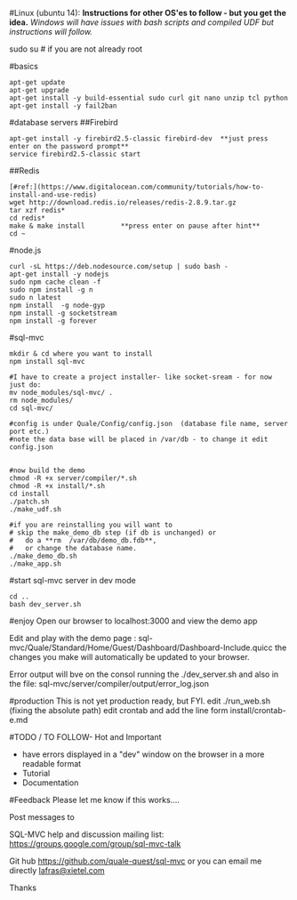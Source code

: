
#Linux (ubuntu 14):
**Instructions for other OS'es to follow - but you get the idea.**
*Windows will have issues with bash scripts and compiled UDF but instructions will follow.*

sudo su # if you are not already root       

#basics
```
apt-get update
apt-get upgrade
apt-get install -y build-essential sudo curl git nano unzip tcl python
apt-get install -y fail2ban
```

#database servers
##Firebird
```
apt-get install -y firebird2.5-classic firebird-dev  **just press enter on the password prompt**
service firebird2.5-classic start
```

##Redis
```
[#ref:](https://www.digitalocean.com/community/tutorials/how-to-install-and-use-redis)
wget http://download.redis.io/releases/redis-2.8.9.tar.gz
tar xzf redis*
cd redis*
make & make install         **press enter on pause after hint**
cd ~
```

#node.js
```
curl -sL https://deb.nodesource.com/setup | sudo bash -
apt-get install -y nodejs
sudo npm cache clean -f
sudo npm install -g n
sudo n latest
npm install  -g node-gyp
npm install -g socketstream
npm install -g forever
```

#sql-mvc
```
mkdir & cd where you want to install
npm install sql-mvc   

#I have to create a project installer- like socket-sream - for now just do:
mv node_modules/sql-mvc/ .   
rm node_modules/  
cd sql-mvc/

#config is under Quale/Config/config.json  (database file name, server port etc.)
#note the data base will be placed in /var/db - to change it edit config.json


#now build the demo
chmod -R +x server/compiler/*.sh
chmod -R +x install/*.sh
cd install
./patch.sh
./make_udf.sh

#if you are reinstalling you will want to 
# skip the make_demo_db step (if db is unchanged) or
#   do a **rm  /var/db/demo_db.fdb**, 
#   or change the database name.
./make_demo_db.sh
./make_app.sh
```

#start sql-mvc server in dev mode
```
cd ..
bash dev_server.sh
```
#enjoy
Open our browser to localhost:3000 and view the demo app

Edit and play with the demo page : sql-mvc/Quale/Standard/Home/Guest/Dashboard/Dashboard-Include.quicc
the changes you make will automatically be updated to your browser.

Error output will bve on the consol running the ./dev_server.sh
and also in the file: sql-mvc/server/compiler/output/error_log.json


#production
This is not yet production ready, but FYI.
edit  ./run_web.sh  (fixing the absolute path)
edit crontab and add the line form install/crontab-e.md



#TODO / TO FOLLOW- Hot and Important
* have errors displayed in a "dev" window on the browser in a more readable format
* Tutorial
* Documentation



#Feedback
Please let me know if this works....

Post messages to 

SQL-MVC help and discussion mailing list: https://groups.google.com/group/sql-mvc-talk

Git hub https://github.com/quale-quest/sql-mvc
or you can email me directly lafras@xietel.com


Thanks


